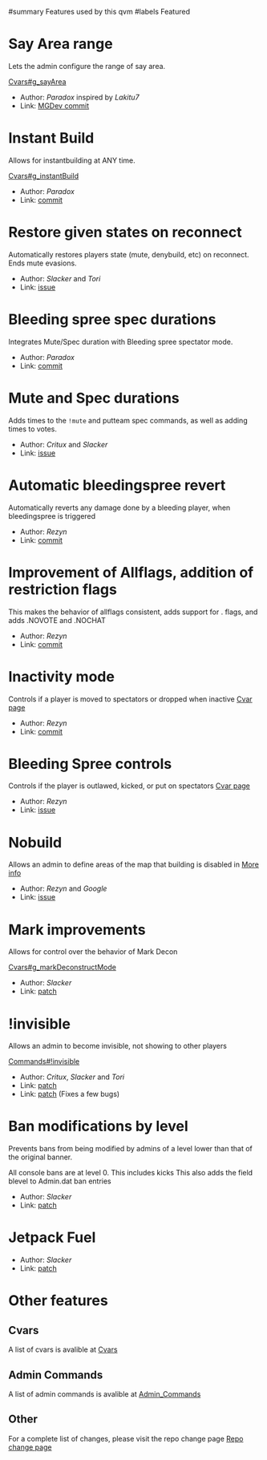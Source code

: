 ﻿#summary Features used by this qvm
#labels Featured
# Say Area range #
Lets the admin configure the range of say area.

[Cvars#g\_sayArea](Cvars#g_sayArea.md)
  * Author: _Paradox_ inspired by _Lakitu7_
  * Link: [MGDev commit](http://projects.mercenariesguild.net/projects/mgdev/repository/revisions/1a11410eaccce172aa2b80c2949fa16c96029290)
# Instant Build #
Allows for instantbuilding at ANY time.

[Cvars#g\_instantBuild](Cvars#g_instantBuild.md)
  * Author: _Paradox_
  * Link: [commit](http://code.google.com/p/cqvm/source/detail?r=51)
# Restore given states on reconnect #
Automatically restores players state (mute, denybuild, etc) on reconnect. Ends mute evasions.
  * Author: _Slacker_ and _Tori_
  * Link: [issue](http://code.google.com/p/cqvm/issues/detail?id=19)
# Bleeding spree spec durations #
Integrates Mute/Spec duration with Bleeding spree spectator mode.
  * Author: _Paradox_
  * Link: [commit](http://code.google.com/p/cqvm/source/detail?r=39)
# Mute and Spec durations #
Adds times to the `!mute` and putteam spec commands, as well as adding times to votes.
  * Author: _Critux_ and _Slacker_
  * Link: [issue](http://code.google.com/p/cqvm/issues/detail?id=24)
# Automatic bleedingspree revert #
Automatically reverts any damage done by a bleeding player, when bleedingspree is triggered
  * Author: _Rezyn_
  * Link: [commit](http://code.google.com/p/cqvm/source/detail?r=28)
# Improvement of Allflags, addition of restriction flags #
This makes the behavior of allflags consistent, adds support for . flags, and adds .NOVOTE and .NOCHAT
  * Author: _Rezyn_
  * Link: [commit](http://code.google.com/p/cqvm/source/detail?r=27)
# Inactivity mode #
Controls if a player is moved to spectators or dropped when inactive
[Cvar page](Cvars#g_inactivityMode.md)
  * Author: _Rezyn_
  * Link: [commit](http://code.google.com/p/cqvm/source/detail?r=25)
# Bleeding Spree controls #
Controls if the player is outlawed, kicked, or put on spectators
[Cvar page](Cvars#g_bleedingSpreeKick.md)
  * Author: _Rezyn_
  * Link: [issue](http://code.google.com/p/cqvm/issues/detail?id=20)
# Nobuild #
Allows an admin to define areas of the map that building is disabled in
[More info](Admin_commands#!nobuild.md)
  * Author: _Rezyn_ and _Google_
  * Link: [issue](http://code.google.com/p/cqvm/issues/detail?id=21)
# Mark improvements #
Allows for control over the behavior of Mark Decon

[Cvars#g\_markDeconstructMode](Cvars#g_markDeconstructMode.md)
  * Author: _Slacker_
  * Link: [patch](http://code.google.com/p/cqvm/issues/detail?id=17)
# !invisible #
Allows an admin to become invisible, not showing to other players

[Commands#!invisible](Admin.md)
  * Author: _Critux_, _Slacker_ and _Tori_
  * Link: [patch](http://code.google.com/p/cqvm/issues/detail?id=3)
  * Link: [patch](http://code.google.com/p/cqvm/issues/detail?id=25) (Fixes a few bugs)
# Ban modifications by level #
Prevents bans from being modified by admins of a level lower than that of the original banner.

All console bans are at level 0. This includes kicks
This also adds the field blevel to Admin.dat ban entries
  * Author: _Slacker_
  * Link: [patch](http://code.google.com/p/cqvm/issues/detail?id=18)
# Jetpack Fuel #
  * Author: _Slacker_
  * Link: [patch](http://code.google.com/p/cqvm/issues/detail?id=7)

# Other features #
## Cvars ##
A list of cvars is avalible at [Cvars](Cvars.md)

## Admin Commands ##
A  list of admin commands is avalible at [Admin\_Commands](Admin_Commands.md)

## Other ##
For a complete list of changes, please visit the repo change page
[Repo change page](http://code.google.com/p/cqvm/source/list)